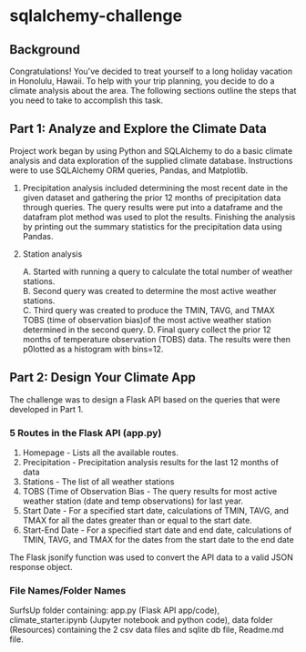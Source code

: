 # sqlalchemy-challenge

## Background

Congratulations! You've decided to treat yourself to a long holiday vacation in Honolulu, Hawaii. To help with your trip planning, you decide to do a climate analysis about the area. The following sections outline the steps that you need to take to accomplish this task.

## Part 1: Analyze and Explore the Climate Data

Project work began by using Python and SQLAlchemy to do a basic climate analysis and data exploration of the supplied climate database. Instructions were to use SQLAlchemy ORM queries, Pandas, and Matplotlib.  

1. Precipitation analysis included determining the most recent date in the given dataset and gathering the prior 12 months of precipitation data through queries.  The query results were put into a dataframe and the datafram plot method was used to plot the results. Finishing the analysis by printing out the summary statistics for the precipitation data using Pandas.

2. Station analysis

   A. Started with running a query to calculate the total number of weather stations.  
   B. Second query was created to determine the most active weather stations.  
       C. Third query was created to produce the TMIN, TAVG, and TMAX TOBS (time of observation bias)of the most active weather station
  determined in the second query.
       D. Final query collect the prior 12 months of temperature observation (TOBS) data. The results were then p0lotted as a histogram with bins=12.

## Part 2: Design Your Climate App

The challenge was to design a Flask API based on the queries that were developed in Part 1.

### 5 Routes in the Flask API (app.py)

1. Homepage - Lists all the available routes.
2. Precipitation - Precipitation analysis results for the last 12 months of data
3. Stations - The list of all weather stations
4. TOBS (Time of Observation Bias - The query results for most active weather station (date and temp observations) for last year.
5. Start Date - For a specified start date, calculations of TMIN, TAVG, and TMAX for all the dates greater than or equal to the start date.
6. Start-End Date - For a specified start date and end date, calculations of TMIN, TAVG, and TMAX for the dates from the start date to the end date

The Flask jsonify function was used to convert the API data to a valid JSON response object.

### File Names/Folder Names

SurfsUp folder containing: app.py (Flask API app/code), climate_starter.ipynb (Jupyter notebook and python code), data folder (Resources) containing the 2 csv data files and sqlite db file, Readme.md file.
